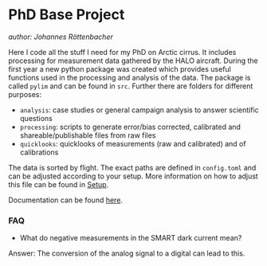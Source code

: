 # PhD Base Project

*author: Johannes Röttenbacher*

Here I code all the stuff I need for my PhD on Arctic cirrus. 
It includes processing for measurement data gathered by the HALO aircraft.
During the first year a new python package was created which provides useful functions used in the processing and analysis of the data.
The package is called `pylim` and can be found in `src`.
Further there are folders for different purposes:

* `analysis`: case studies or general campaign analysis to answer scientific questions
* `processing`: scripts to generate error/bias corrected, calibrated and shareable/publishable files from raw files
* `quicklooks`: quicklooks of measurements (raw and calibrated) and of calibrations

The data is sorted by flight.
The exact paths are defined in `config.toml` and can be adjusted according to your setup.
More information on how to adjust this file can be found in [Setup](./docs/setup.rst).

Documentation can be found [here](https://jroettenbacher.github.io/phd_base/).


### FAQ

* What do negative measurements in the SMART dark current mean?

Answer: The conversion of the analog signal to a digital can lead to this.
